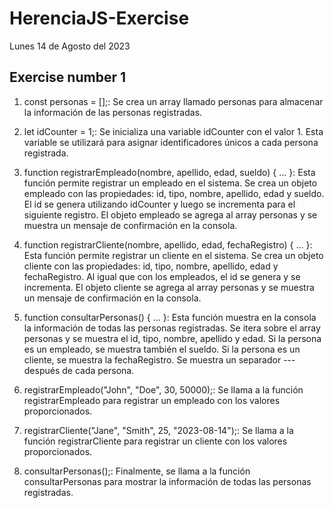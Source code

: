 # HerenciaJS-Exercise
Lunes 14 de Agosto del 2023

## Exercise number 1

1.  const personas = [];:
        Se crea un array llamado personas para almacenar la información de las personas registradas.

2. let idCounter = 1;:
        Se inicializa una variable idCounter con el valor 1. Esta variable se utilizará para asignar identificadores únicos a cada persona registrada.

3. function registrarEmpleado(nombre, apellido, edad, sueldo) { ... }:
        Esta función permite registrar un empleado en el sistema.
        Se crea un objeto empleado con las propiedades: id, tipo, nombre, apellido, edad y sueldo.
        El id se genera utilizando idCounter y luego se incrementa para el siguiente registro.
        El objeto empleado se agrega al array personas y se muestra un mensaje de confirmación en la consola.

4. function registrarCliente(nombre, apellido, edad, fechaRegistro) { ... }:
        Esta función permite registrar un cliente en el sistema.
        Se crea un objeto cliente con las propiedades: id, tipo, nombre, apellido, edad y fechaRegistro.
        Al igual que con los empleados, el id se genera y se incrementa.
        El objeto cliente se agrega al array personas y se muestra un mensaje de confirmación en la consola.

5. function consultarPersonas() { ... }:
        Esta función muestra en la consola la información de todas las personas registradas.
        Se itera sobre el array personas y se muestra el id, tipo, nombre, apellido y edad.
        Si la persona es un empleado, se muestra también el sueldo.
        Si la persona es un cliente, se muestra la fechaRegistro.
        Se muestra un separador --- después de cada persona.

6. registrarEmpleado("John", "Doe", 30, 50000);:
        Se llama a la función registrarEmpleado para registrar un empleado con los valores proporcionados.

7.  registrarCliente("Jane", "Smith", 25, "2023-08-14");:
        Se llama a la función registrarCliente para registrar un cliente con los valores proporcionados.

8. consultarPersonas();:
        Finalmente, se llama a la función consultarPersonas para mostrar la información de todas las personas registradas.
